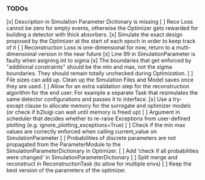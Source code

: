 ### TODOs

[x] Description in Simulation Parameter Dictionary is missing
[ ] Reco Loss cannot be zero for empty events, otherwise the Optimizer gets rewarded for building a detector with thick absorbers.
[x] Simulate the exact design proposed by the Optimizer at the start of each epoch in order to keep track of it
[ ] Reconstruction Loss is one-dimensional for now, return to a multi-dimensional version in the near future
[x] Line 99 in SimulationParameter is faulty when asigning int to sigma
[x] The boundaries that get enforced by "additional constraints" should be the min and max, not the sigma boundaries. They should remain totally unchecked during Optimization.
[ ] File sizes can add up. Clean up the Simulation Files and Model saves once they are used.
[ ] Allow for an extra validation step for the reconstruction algorithm for the end user. For example a separate Task that resimulates the same detector configurations and passes it to interface.
[x] Use a try-except clause to allocate memory for the surrogate and optimizer models (or check if b2luigi can wait until memory is freed up)
[ ] Argument in scheduler that decides whether to re-raise Exceptions from user-defined plotting (e.g. ignore_plotting_exceptions=True)
[ ] Check if the min max values are correctly enforced when calling current_value on SimulationParameter
[ ] Probabilities of discrete parameters are not propagated from the ParameterModule to the SimulationParameterDictionary in Optimizer.
[ ] Add 'check if all probabilities were changed' in SimulationParameterDictionary
[ ] Split merge and reconstruct in ReconstructionTask (to allow for multiple envs)
[ ] Keep the best version of the parameters of the optimizer.